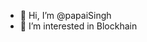 - 👋 Hi, I’m @papaiSingh
- 👀 I’m interested in Blockhain


<!---
papaiSingh/papaiSingh is a ✨ special ✨ repository because its `README.md` (this file) appears on your GitHub profile.
You can click the Preview link to take a look at your changes.
--->
